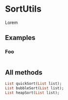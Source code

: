 # SortUtils

Lorem

## Examples

### Foo

```dart

```

## All methods

```dart
List quickSort(List list);
List bubbleSort(List list);
List heapSort(List list);
```
